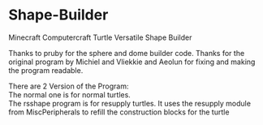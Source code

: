 Shape-Builder
=============

Minecraft Computercraft Turtle Versatile Shape Builder

Thanks to pruby for the sphere and dome builder code. Thanks for the original program by Michiel and Vliekkie and Aeolun for fixing and making the program readable.

There are 2 Version of the Program:  
The normal one is for normal turtles.  
The rsshape program is for resupply turtles. It uses the resupply module from MiscPeripherals to refill the construction blocks for the turtle
